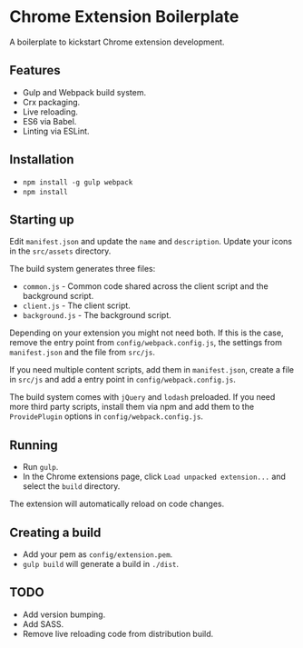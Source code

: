 # Chrome Extension Boilerplate

A boilerplate to kickstart Chrome extension development.

## Features

* Gulp and Webpack build system.
* Crx packaging.
* Live reloading.
* ES6 via Babel.
* Linting via ESLint.

## Installation

* ```npm install -g gulp webpack```
* ```npm install```

## Starting up

Edit `manifest.json` and update the `name` and `description`. Update your icons in the `src/assets` directory.

The build system generates three files:

* `common.js` - Common code shared across the client script and the background script.
* `client.js` - The client script.
* `background.js` - The background script.

Depending on your extension you might not need both. If this is the case, remove the entry point from `config/webpack.config.js`, the settings from `manifest.json` and the file from `src/js`.

If you need multiple content scripts, add them in `manifest.json`, create a file in `src/js` and add a entry point in `config/webpack.config.js`.

The build system comes with `jQuery` and `lodash` preloaded. If you need more third party scripts, install them via npm and add them to the `ProvidePlugin` options in `config/webpack.config.js`.

## Running

* Run ```gulp```.
* In the Chrome extensions page, click ```Load unpacked extension...``` and select the ```build``` directory.

The extension will automatically reload on code changes.

## Creating a build

* Add your pem as `config/extension.pem`.
* ```gulp build``` will generate a build in ```./dist```.

## TODO

* Add version bumping.
* Add SASS.
* Remove live reloading code from distribution build.
